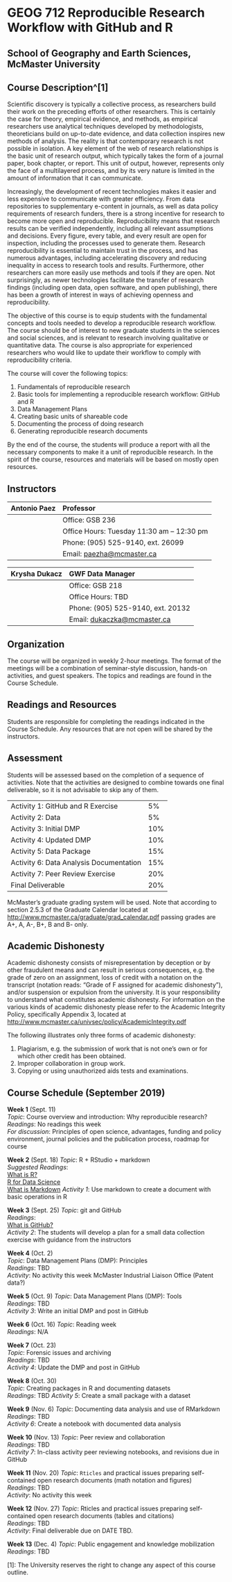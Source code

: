 # GEOG 712 Reproducible Research Workflow with GitHub and R

## School of Geography and Earth Sciences, McMaster University

## Course Description^[1]

Scientific discovery is typically a collective process, as researchers build their work on the preceding efforts of other researchers. This is certainly the case for theory, empirical evidence, and methods, as empirical researchers use analytical techniques developed by methodologists, theoreticians build on up-to-date evidence, and data collection inspires new methods of analysis. The reality is that contemporary research is not possible in isolation. A key element of the web of research relationships is the basic unit of research output, which typically takes the form of a journal paper, book chapter, or report. This unit of output, however, represents only the face of a multilayered process, and by its very nature is limited in the amount of information that it can communicate. 

Increasingly, the development of recent technologies makes it easier and less expensive to communicate with greater efficiency. From data repositories to supplementary e-content in journals, as well as data policy requirements of research funders, there is a strong incentive for research to become more open and reproducible. Reproducibility means that research results can be verified independently, including all relevant assumptions and decisions. Every figure, every table, and every result are open for inspection, including the processes used to generate them. Research reproducibility is essential to maintain trust in the process, and has numerous advantages, including accelerating discovery and reducing inequality in access to research tools and results. Furthermore, other researchers can more easily use methods and tools if they are open. Not surprisingly, as newer technologies facilitate the transfer of research findings (including open data, open software, and open publishing), there has been a growth of interest in ways of achieving openness and reproducibility.

The objective of this course is to equip students with the fundamental concepts and tools needed to develop a reproducible research workflow.  The course should be of interest to new graduate students in the sciences and social sciences, and is relevant to research involving qualitative or quantitative data. The course is also appropriate for experienced researchers who would like to update their workflow to comply with reproducibility criteria.

The course will cover the following topics:

1) Fundamentals of reproducible research
2) Basic tools for implementing a reproducible research workflow: GitHub and R 
3) Data Management Plans
4) Creating basic units of shareable code
5) Documenting the process of doing research
6) Generating reproducible research documents

By the end of the course, the students will produce a report with all the necessary components to make it a unit of reproducible research. In the spirit of the course, resources and materials will be based on mostly open resources.

## Instructors

| Antonio Paez  | Professor |
| :------       | :-----------|
|               | Office:	GSB 236 |
|               | Office Hours:	Tuesday 11:30 am – 12:30 pm |
|               | Phone:	(905) 525-9140, ext. 26099 |
|               | Email:	paezha@mcmaster.ca |

| Krysha Dukacz | GWF Data Manager |
| :------       | :-----------|
|               | Office:	GSB 218 |
|               | Office Hours:	TBD |
|               | Phone:	(905) 525-9140, ext. 20132 |
|               | Email:	dukaczka@mcmaster.ca |

## Organization

The course will be organized in weekly 2-hour meetings. The format of the meetings will be a combination of seminar-style discussion, hands-on activities, and guest speakers. The topics and readings are found in the Course Schedule.

## Readings and Resources

Students are responsible for completing the readings indicated in the Course Schedule. Any resources that are not open will be shared by the instructors. 

## Assessment

Students will be assessed based on the completion of a sequence of activities. Note that the activities are designed to combine towards one final deliverable, so it is not advisable to skip any of them.

|   |   |
|---|---|
|Activity 1: GitHub and R Exercise        |	5%|
|Activity 2: Data 			                  | 5%|
|Activity 3: Initial DMP                  |	10%|
|Activity 4: Updated DMP                  | 10%|
|Activity 5: Data Package                 |	15%|
|Activity 6: Data Analysis Documentation  |	15%|
|Activity 7: Peer Review Exercise         | 20%|
|Final Deliverable                        | 20%|

McMaster’s graduate grading system will be used. Note that according to section 2.5.3 of the Graduate Calendar located at http://www.mcmaster.ca/graduate/grad_calendar.pdf passing grades are A+, A, A-, B+, B and B- only.

## Academic Dishonesty

Academic dishonesty consists of misrepresentation by deception or by other fraudulent means and can result in serious consequences, e.g. the grade of zero on an assignment, loss of credit with a notation on the transcript (notation reads: “Grade of F assigned for academic dishonesty”), and/or suspension or expulsion from the university.
It is your responsibility to understand what constitutes academic dishonesty.  For information on the various kinds of academic dishonesty please refer to the Academic Integrity Policy, specifically Appendix 3, located at http://www.mcmaster.ca/univsec/policy/AcademicIntegrity.pdf

The following illustrates only three forms of academic dishonesty:

1.	Plagiarism, e.g. the submission of work that is not one’s own or for which other credit has been obtained.
2.	Improper collaboration in group work.
3.	Copying or using unauthorized aids tests and examinations.

## Course Schedule (September 2019)

**Week 1** (Sept. 11)  
_Topic_:	Course overview and introduction: Why reproducible research?  
_Readings_:	No readings this week  
_For discussion_: Principles of open science, advantages, funding and policy environment, journal policies and the publication process, roadmap for course

**Week 2** (Sept. 18)
_Topic_:	R + RStudio + markdown   
_Suggested Readings_:	   
  [What is R?](https://www.r-project.org/about.html)  
  [R for Data Science](https://r4ds.had.co.nz/)   
  [What is Markdown](https://rmoff.net/2017/09/12/what-is-markdown-and-why-is-it-awesome/)
_Activity 1_: 	Use markdown to create a document with basic operations in R

**Week 3** (Sept. 25)
_Topic_:	git and GitHub  
_Readings_:  
[What is GitHub?](https://www.economist.com/the-economist-explains/2018/06/18/what-is-github)  
_Activity 2_: 	The students will develop a plan for a small data collection exercise with guidance from the instructors

**Week 4** (Oct. 2)  
_Topic_:	Data Management Plans (DMP): Principles  
_Readings_:	TBD  
_Activity_:	No activity this week McMaster Industrial Liaison Office (Patent data?)

**Week 5** (Oct. 9) 
_Topic_:	Data Management Plans (DMP): Tools  
_Readings_:	TBD  
_Activity 3_: 	Write an initial DMP and post in GitHub

**Week 6** (Oct. 16)
_Topic_:	Reading week  
_Readings_:	N/A

**Week 7** (Oct. 23)  
_Topic_:	Forensic issues and archiving  
_Readings_:	TBD  
_Activity 4_:	Update the DMP and post in GitHub  

**Week 8** (Oct. 30)  
_Topic_:	Creating packages in R and documenting datasets  
_Readings_:	TBD 
_Activity 5_: 	Create a small package with a dataset  

**Week 9** (Nov. 6)
_Topic_:	Documenting data analysis and use of RMarkdown  
_Readings_:	TBD  
_Activity 6_: 	Create a notebook with documented data analysis

**Week 10** (Nov. 13) 
_Topic_:	Peer review and collaboration  
_Readings_: TBD  
_Activity 7_: 	In-class activity peer reviewing notebooks, and revisions due in GitHub

**Week 11** (Nov. 20)
_Topic_:	`Rticles` and practical issues preparing self-contained open research documents (math notation and figures)  
_Readings_:	TBD  
_Activity_: 	No activity this week

**Week 12** (Nov. 27)
_Topic_:	Rticles and practical issues preparing self-contained open research documents (tables and citations)  
_Readings_:	TBD  
_Activity_:	Final deliverable due on DATE TBD.

**Week 13** (Dec. 4)
_Topic_:	Public engagement and knowledge mobilization  
_Readings_:	TBD  

[1]:
The University reserves the right to change any aspect of this course outline.


